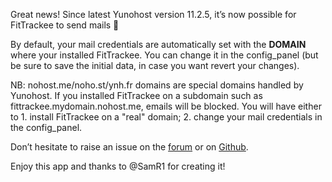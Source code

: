 Great news!
Since latest Yunohost version 11.2.5, it’s now possible for FitTrackee to send mails 🥳

By default, your mail credentials are automatically set with the __DOMAIN__ where your installed FitTrackee.
You can change it in the config_panel (but be sure to save the initial data, in case you want revert your changes).

NB: nohost.me/noho.st/ynh.fr domains are special domains handled by Yunohost. If you installed FitTrackee on a subdomain such as fittrackee.mydomain.nohost.me, emails will be blocked. You will have either to 
    1. install FitTrackee on a "real" domain;
    2. change your mail credentials in the config_panel.

Don’t hesitate to raise an issue on the [forum](https://forum.yunohost.org/t/fittrackee-self-hosted-outdoor-activity-tracker/24141) or on [Github](https://github.com/YunoHost-Apps/fittrackee_ynh).

Enjoy this app and thanks to @SamR1 for creating it!